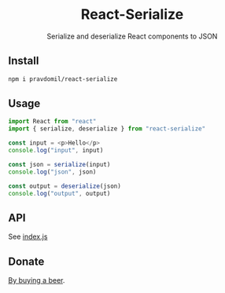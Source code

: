 <h1 align="center">React-Serialize</h1>
<p align="center">Serialize and deserialize React components to JSON</p>

## Install

```sh
npm i pravdomil/react-serialize
```

## Usage

```js
import React from "react"
import { serialize, deserialize } from "react-serialize"

const input = <p>Hello</p>
console.log("input", input)

const json = serialize(input)
console.log("json", json)

const output = deserialize(json)
console.log("output", output)

```

## API

See [index.js](src/index.js)

## Donate
[By buying a beer](https://www.paypal.com/cgi-bin/webscr?cmd=_s-xclick&hosted_button_id=BCL2X3AFQBAP2&item_name=react-serialize%20Beer).
